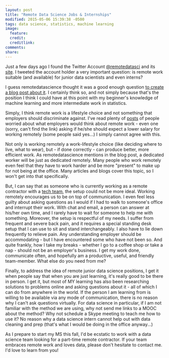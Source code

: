 ```yaml
---
layout: post
title: "Remote Data Science Jobs & Internships"
modified: 2015-05-06 15:39:38 -0500
tags: data science, statistics, machine learning
image:
  feature: 
  credit: 
  creditlink: 
comments: 
share: 
---
```


Just a few days ago I found the Twitter Account [@remotedatasci](https://twitter.com/remotedatasci) and its [site](http://www.remotedatascience.com/). I tweeted the account holder a very important question:  is remote work suitable (and available) for junior data scientists and even interns?

I guess remotedatascience thought it was a good enough question [to create a blog post about it](http://www.remotedatascience.com/2015/05/remote-junior-data-scientists-and.html?utm_source=twitterfeed&utm_medium=twitter). I certainly think so, and not simply because that's the position I think I could have at this point with my beginner's knowledge of machine learning and more intermediate work in statistics. 

Simply, I think remote work is a lifestyle choice and not something that employers should discriminate against. I've read plenty of [posts](http://www.reddit.com/r/sysadmin/comments/2x00ab/am_i_scaring_off_potential_employers_by_asking_if/) of people worried about what employers would think about remote work - even one (sorry, can't find the link) asking if he/she should expect a lower salary for working remotely (some people said yes...) I simply cannot agree with this. 

Not only is working remotely a work-lifestyle choice (like deciding where to live, what to wear), but - if done correctly - can produce better, more efficient work. As remotedatascience mentions in the blog post, a dedicated worker will be just as dedicated remotely. Many people who work remotely even feel that they have to work harder and be more "present" to make up for not being at the office. Many articles and blogs cover this topic, so I won't get into that specifically.

But, I can say that as someone who is currently working as a remote contractor with a [tech team](http://nerds.inn.org/), the setup could not be more ideal. Working remotely encourages us to be on top of communication. I even feel less guilty about asking questions as I would if I had to walk to someone's office and interrupt their work. With chat and email, a person can answer at his/her own time, and I rarely have to wait for someone to help me with something. Moreover, the setup is respectful of my needs. I suffer from frequent and severe back pain, and it requires a special standing desk setup that I can use to sit and stand interchangeably. I also have to lie down frequently to relieve pain. Any understanding employer should be accommodating - but I have encountered some who have not been so. And quite frankly, how I take my breaks - whether I go to a coffee shop or take a nap - should not be an employer's business. I get my work done, communicate often, and hopefully am a productive, useful, and friendly team-member. What else do you need from me?

Finally, to address the idea of remote junior data science positions, I get it when people say that when you are just learning, it's really good to be there in person. I get it, but most of MY learning has also been researching solutions to problems online and asking questions about it - all of which I can do from anywhere in the world. If the person I am learning from is willing to be available via any mode of communication, there is no reason why I can't ask questions virtually. For data science in particular, if I am not familiar with the method we are using, why not send me links to a MOOC about the method? Why not schedule a Skype meeting to teach me how to use it? No reason why a data science intern cannot help out with data cleaning and prep (that's what I would be doing in the office anyway...) 

As I prepare to start my MS this fall, I'd be ecstatic to work with a data science team looking for a part-time remote contractor. If your team embraces remote work and loves data, please don't hesitate to contact me. I'd love to learn from you!
